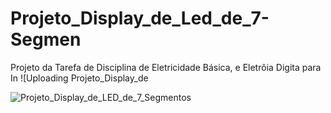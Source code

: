 # Projeto_Display_de_Led_de_7-Segmen
Projeto da Tarefa de Disciplina de Eletricidade Básica, e Eletrôia Digita para In
![Uploading Projeto_Display_de

![Projeto_Display_de_LED_de_7_Segmentos](https://github.com/user-attachments/assets/9eec8055-4d3a-4ee0-8d12-18627fa1eed5)
